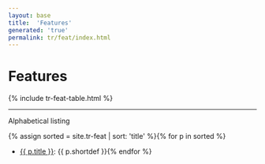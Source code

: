 ```yaml
---
layout: base
title:  'Features'
generated: 'true'
permalink: tr/feat/index.html
---
```


# Features

{% include tr-feat-table.html %}

----------

Alphabetical listing

{% assign sorted = site.tr-feat | sort: 'title' %}{% for p in sorted %}
* [{{ p.title }}](): {{ p.shortdef }}{% endfor %}
